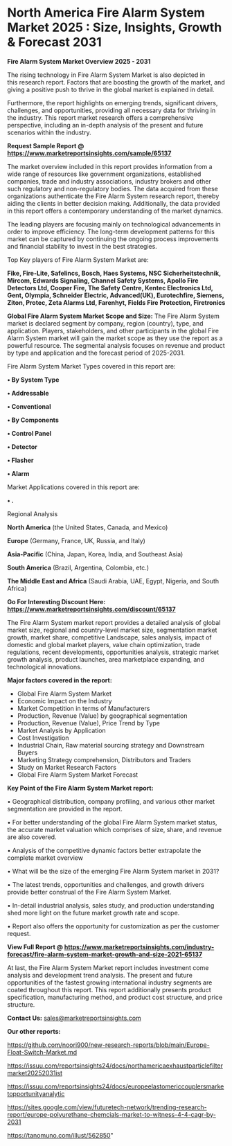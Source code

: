 # North America Fire Alarm System Market 2025 : Size, Insights, Growth & Forecast 2031

<Strong> Fire Alarm System Market Overview 2025 - 2031</strong>

The rising technology in Fire Alarm System Market is also depicted in this research report. Factors that are boosting the growth of the market, and giving a positive push to thrive in the global market is explained in detail.

Furthermore, the report highlights on emerging trends, significant drivers, challenges, and opportunities, providing all necessary data for thriving in the industry. This report market research offers a comprehensive perspective, including an in-depth analysis of the present and future scenarios within the industry.

<strong>Request Sample Report @ <a href=https://www.marketreportsinsights.com/sample/65137>https://www.marketreportsinsights.com/sample/65137</a></strong>

The market overview included in this report provides information from a wide range of resources like government organizations, established companies, trade and industry associations, industry brokers and other such regulatory and non-regulatory bodies. The data acquired from these organizations authenticate the Fire Alarm System research report, thereby aiding the clients in better decision making. Additionally, the data provided in this report offers a contemporary understanding of the market dynamics.

The leading players are focusing mainly on technological advancements in order to improve efficiency. The long-term development patterns for this market can be captured by continuing the ongoing process improvements and financial stability to invest in the best strategies.

Top Key players of Fire Alarm System Market are:

<strong>Fike, Fire-Lite, Safelincs, Bosch, Haes Systems, NSC Sicherheitstechnik, Mircom, Edwards Signaling, Channel Safety Systems, Apollo Fire Detectors Ltd, Cooper Fire, The Safety Centre, Kentec Electronics Ltd, Gent, Olympia, Schneider Electric, Advanced(UK), Eurotechfire, Siemens, Ziton, Protec, Zeta Alarms Ltd, Farenhyt, Fields Fire Protection, Firetronics</strong>

<strong><b>Global Fire Alarm System Market Scope and Size:</b></strong>
The Fire Alarm System market is declared segment by company, region (country), type, and application. Players, stakeholders, and other participants in the global Fire Alarm System market will gain the market scope as they use the report as a powerful resource. The segmental analysis focuses on revenue and product by type and application and the forecast period of 2025-2031.

Fire Alarm System Market Types covered in this report are:

<strong>• By System Type

• Addressable

• Conventional

• By Components

• Control Panel

• Detector

• Flasher

• Alarm</strong>

Market Applications covered in this report are:

<strong>• .</strong> 

Regional Analysis

<strong>North America</strong> (the United States, Canada, and Mexico)

<strong>Europe</strong> (Germany, France, UK, Russia, and Italy)

<strong>Asia-Pacific</strong> (China, Japan, Korea, India, and Southeast Asia)

<strong>South America</strong> (Brazil, Argentina, Colombia, etc.)

<strong>The Middle East and Africa</strong> (Saudi Arabia, UAE, Egypt, Nigeria, and South Africa)

<strong>Go For Interesting Discount Here: <a href=https://www.marketreportsinsights.com/discount/65137>https://www.marketreportsinsights.com/discount/65137</a></strong>

The Fire Alarm System market report provides a detailed analysis of global market size, regional and country-level market size, segmentation market growth, market share, competitive Landscape, sales analysis, impact of domestic and global market players, value chain optimization, trade regulations, recent developments, opportunities analysis, strategic market growth analysis, product launches, area marketplace expanding, and technological innovations.

<strong><b>Major factors covered in the report:</b></strong>
<ul>
  <li>Global Fire Alarm System Market </li>
  <li>Economic Impact on the Industry</li>
  <li>Market Competition in terms of Manufacturers</li>
  <li>Production, Revenue (Value) by geographical segmentation</li>
  <li>Production, Revenue (Value), Price Trend by Type</li>
  <li>Market Analysis by Application</li>
  <li>Cost Investigation</li>
  <li>Industrial Chain, Raw material sourcing strategy and Downstream Buyers</li>
  <li>Marketing Strategy comprehension, Distributors and Traders</li>
  <li>Study on Market Research Factors</li>
  <li>Global Fire Alarm System Market Forecast</li>
</ul>

<strong><b>Key Point of the Fire Alarm System Market report:</b></strong>

• Geographical distribution, company profiling, and various other market segmentation are provided in the report.

• For better understanding of the global Fire Alarm System market status, the accurate market valuation which comprises of size, share, and revenue are also covered.

• Analysis of the competitive dynamic factors better extrapolate the complete market overview

• What will be the size of the emerging Fire Alarm System market in 2031?

• The latest trends, opportunities and challenges, and growth drivers provide better construal of the Fire Alarm System Market.

• In-detail industrial analysis, sales study, and production understanding shed more light on the future market growth rate and scope.

• Report also offers the opportunity for customization as per the customer request.

<strong><b>View Full Report @ <a href=https://www.marketreportsinsights.com/industry-forecast/fire-alarm-system-market-growth-and-size-2021-65137>https://www.marketreportsinsights.com/industry-forecast/fire-alarm-system-market-growth-and-size-2021-65137</a></b></strong>


At last, the Fire Alarm System Market report includes investment come analysis and development trend analysis. The present and future opportunities of the fastest growing international industry segments are coated throughout this report. This report additionally presents product specification, manufacturing method, and product cost structure, and price structure.

<strong>Contact Us:</strong>
sales@marketreportsinsights.com

<strong>Our other reports:</strong>

<a href=https://github.com/noori900/new-research-reports/blob/main/Europe-Float-Switch-Market.md>https://github.com/noori900/new-research-reports/blob/main/Europe-Float-Switch-Market.md</a>

<a href=https://issuu.com/reportsinsights24/docs/northamericaexhaustparticlefiltermarket20252031ist>https://issuu.com/reportsinsights24/docs/northamericaexhaustparticlefiltermarket20252031ist</a>

<a href=https://issuu.com/reportsinsights24/docs/europeelastomericcouplersmarketopportunityanalytic>https://issuu.com/reportsinsights24/docs/europeelastomericcouplersmarketopportunityanalytic</a>

<a href=https://sites.google.com/view/futuretech-network/trending-research-report/europe-polyurethane-chemcials-market-to-witness-4-4-cagr-by-2031>https://sites.google.com/view/futuretech-network/trending-research-report/europe-polyurethane-chemcials-market-to-witness-4-4-cagr-by-2031</a>

<a href=https://tanomuno.com/illust/562850>https://tanomuno.com/illust/562850</a>"
